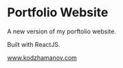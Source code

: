 # Portfolio Website
A new version of my porftolio website. 

Built with ReactJS.

www.kodzhamanov.com
